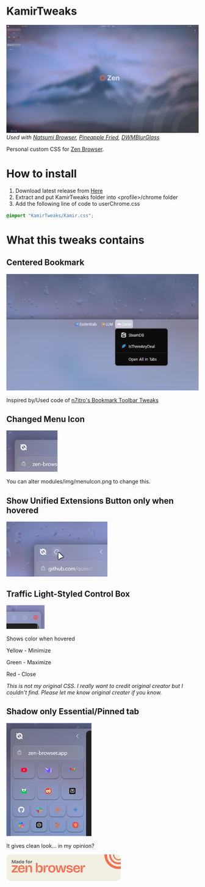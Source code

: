 # KamirTweaks
![Overview Image](showcaseImage/overview.png)
*Used with [Natsumi Browser](https://github.com/greeeen-dev/natsumi-browser), [Pineapple Fried](https://github.com/TheBigWazz/Pineapple-Fried), [DWMBlurGlass](https://github.com/Maplespe/DWMBlurGlass)*


Personal custom CSS for [Zen Browser](https://github.com/zen-browser).


# How to install
1. Download latest release from [Here](https://github.com/quinut/KamirTweaks/releases)
2. Extract and put KamirTweaks folder into \<profile\>/chrome folder
3. Add the following line  of code to userChrome.css
```css
@import "KamirTweaks/Kamir.css";
```

# What this tweaks contains

## Centered Bookmark
![Centered Bookmark](showcaseImage/bookmark.png)

Inspired by/Used code of [n7itro's Bookmark Toolbar Tweaks](https://github.com/n7itro/Zen-Themes/tree/main/Bookmark%20Toolbar%20Tweaks)

## Changed Menu Icon
![Menu Icon](showcaseImage/menuicon.png)

You can alter modules/img/menuIcon.png to change this.

## Show Unified Extensions Button only when hovered
![Unified Extensions Button](showcaseImage/uniext.png)

## Traffic Light-Styled Control Box
![Control Box](showcaseImage/traffic.png)

Shows color when hovered

Yellow - Minimize

Green - Maximize

Red - Close

*This is not my original CSS. I really want to credit original creator but I couldn't find. Please let me know original creater if you know.*

## Shadow only Essential/Pinned tab
![Essential/Pinned tab](showcaseImage/essential.png)

It gives clean look... in my opinion?





<a href="https://zen-browser.app/">
  <img src="https://github.com/heyitszenithyt/zen-browser-badges/blob/fb14dcd72694b7176d141c774629df76af87514e/light/zen-badge-light.png?raw=true" width="300px" alt="zen-badge-light">
</a>

